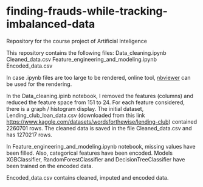 # finding-frauds-while-tracking-imbalanced-data
Repository for the course project of Artificial Inteligence

This repository contains the following files:
Data_cleaning.ipynb
Cleaned_data.csv
Feature_engineering_and_modeling.ipynb
Encoded_data.csv

In case .ipynb files are too large to be rendered, online tool, [nbviewer](https://nbviewer.org/) can be used for the rendering.

In the Data_cleaning.ipinb notebook, I removed the features (columns) and reduced the feature space from 151 to 24. For each feature considered, there is a graph / histogram display. The initial dataset, Lending_club_loan_data.csv (downloaded from this link https://www.kaggle.com/datasets/wordsforthewise/lending-club) contained 2260701 rows. The cleaned data is saved in the file Cleaned_data.csv and has 1270217 rows.


In Feature_engineering_and_modeling.ipynb notebook, missing values have been filled. Also, categorical features have been encoded.
Models XGBClassifier, RandomForestClassifier and DecisionTreeClassifier have been trained on the encoded data.

Encoded_data.csv contains cleaned, imputed and encoded data.
